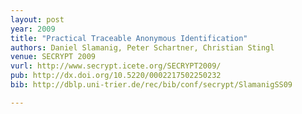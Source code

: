 ```yaml
---
layout: post
year: 2009
title: "Practical Traceable Anonymous Identification"
authors: Daniel Slamanig, Peter Schartner, Christian Stingl
venue: SECRYPT 2009
vurl: http://www.secrypt.icete.org/SECRYPT2009/
pub: http://dx.doi.org/10.5220/0002217502250232
bib: http://dblp.uni-trier.de/rec/bib/conf/secrypt/SlamanigSS09

---
```


